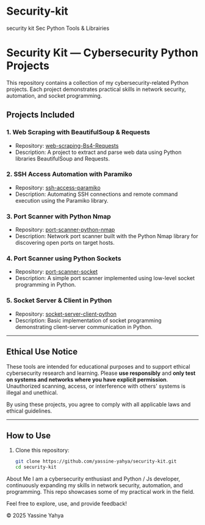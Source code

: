 # Security-kit
security kit Sec Python Tools &amp; Librairies

# Security Kit — Cybersecurity Python Projects

This repository contains a collection of my cybersecurity-related Python projects. Each project demonstrates practical skills in network security, automation, and socket programming.

## Projects Included

### 1. Web Scraping with BeautifulSoup & Requests
- Repository: [web-scraping-Bs4-Requests](https://github.com/yassine-yahya/web-scraping-Bs4-Requests)
- Description: A project to extract and parse web data using Python libraries BeautifulSoup and Requests.

### 2. SSH Access Automation with Paramiko
- Repository: [ssh-access-paramiko](https://github.com/yassine-yahya/ssh-access-paramiko)
- Description: Automating SSH connections and remote command execution using the Paramiko library.

### 3. Port Scanner with Python Nmap
- Repository: [port-scanner-python-nmap](https://github.com/yassine-yahya/port-scanner-python-nmap)
- Description: Network port scanner built with the Python Nmap library for discovering open ports on target hosts.

### 4. Port Scanner using Python Sockets
- Repository: [port-scanner-socket](https://github.com/yassine-yahya/port-scanner-socket)
- Description: A simple port scanner implemented using low-level socket programming in Python.

### 5. Socket Server & Client in Python
- Repository: [socket-server-client-python](https://github.com/yassine-yahya/socket-server-client-python)
- Description: Basic implementation of socket programming demonstrating client-server communication in Python.

---

## Ethical Use Notice

These tools are intended for educational purposes and to support ethical cybersecurity research and learning. Please **use responsibly** and **only test on systems and networks where you have explicit permission**. Unauthorized scanning, access, or interference with others' systems is illegal and unethical.

By using these projects, you agree to comply with all applicable laws and ethical guidelines.

---

## How to Use

1. Clone this repository:

   ```bash
   git clone https://github.com/yassine-yahya/security-kit.git
   cd security-kit

About Me
I am a cybersecurity enthusiast and Python / Js developer, continuously expanding my skills in network security, automation, and programming. This repo showcases some of my practical work in the field.

Feel free to explore, use, and provide feedback!

© 2025 Yassine Yahya
